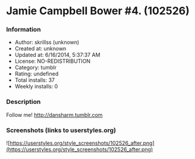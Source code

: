 # Jamie Campbell Bower #4. (102526)

### Information
- Author: skrillss (unknown)
- Created at: unknown
- Updated at: 6/16/2014, 5:37:37 AM
- License: NO-REDISTRIBUTION
- Category: tumblr
- Rating: undefined
- Total installs: 37
- Weekly installs: 0


### Description
Follow me! http://dansharm.tumblr.com


### Screenshots (links to userstyles.org)
![https://userstyles.org/style_screenshots/102526_after.png](https://userstyles.org/style_screenshots/102526_after.png)


